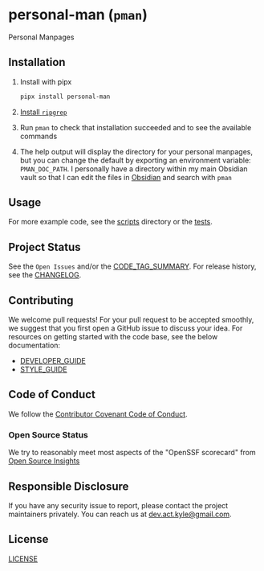 # personal-man (`pman`)

Personal Manpages

## Installation

1. Install with pipx

   ```sh
   pipx install personal-man
   ```

1. [Install `ripgrep`](https://github.com/BurntSushi/ripgrep/tree/000015791742bb1280f1853adb714fdee1ba9f8e#installation)

1. Run `pman` to check that installation succeeded and to see the available commands

1. The help output will display the directory for your personal manpages, but you can change the default by exporting an environment variable: `PMAN_DOC_PATH`. I personally have a directory within my main Obsidian vault so that I can edit the files in [Obsidian](https://obsidian.md/) and search with `pman`

## Usage

<!-- FIXME: Capture a screen recording/gif of use! -->

For more example code, see the [scripts] directory or the [tests].

## Project Status

See the `Open Issues` and/or the [CODE_TAG_SUMMARY]. For release history, see the [CHANGELOG].

## Contributing

We welcome pull requests! For your pull request to be accepted smoothly, we suggest that you first open a GitHub issue to discuss your idea. For resources on getting started with the code base, see the below documentation:

- [DEVELOPER_GUIDE]
- [STYLE_GUIDE]

## Code of Conduct

We follow the [Contributor Covenant Code of Conduct][contributor-covenant].

### Open Source Status

We try to reasonably meet most aspects of the "OpenSSF scorecard" from [Open Source Insights](https://deps.dev/pypi/personal_man)

## Responsible Disclosure

If you have any security issue to report, please contact the project maintainers privately. You can reach us at [dev.act.kyle@gmail.com](mailto:dev.act.kyle@gmail.com).

## License

[LICENSE]

[changelog]: ./docs/CHANGELOG.md
[code_tag_summary]: ./docs/CODE_TAG_SUMMARY.md
[contributor-covenant]: https://www.contributor-covenant.org
[developer_guide]: ./docs/DEVELOPER_GUIDE.md
[license]: https://github.com/kyleking/personal-man/LICENSE
[scripts]: https://github.com/kyleking/personal-man/scripts
[style_guide]: ./docs/STYLE_GUIDE.md
[tests]: https://github.com/kyleking/personal-man/tests
